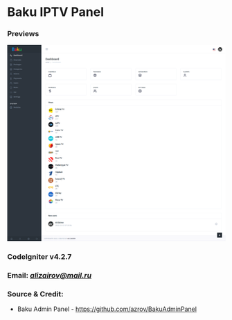 # Baku IPTV Panel

### Previews

<img src="https://raw.githubusercontent.com/azrov/BakuIPTVPanel/main/previews/DASHBOARD.png">

### CodeIgniter v4.2.7

### Email: *alizairov@mail.ru*

### Source & Credit:
<ul>
<li>Baku Admin Panel - <a href="https://github.com/azrov/BakuAdminPanel" target="_blank">https://github.com/azrov/BakuAdminPanel</a></li>
</ul>
